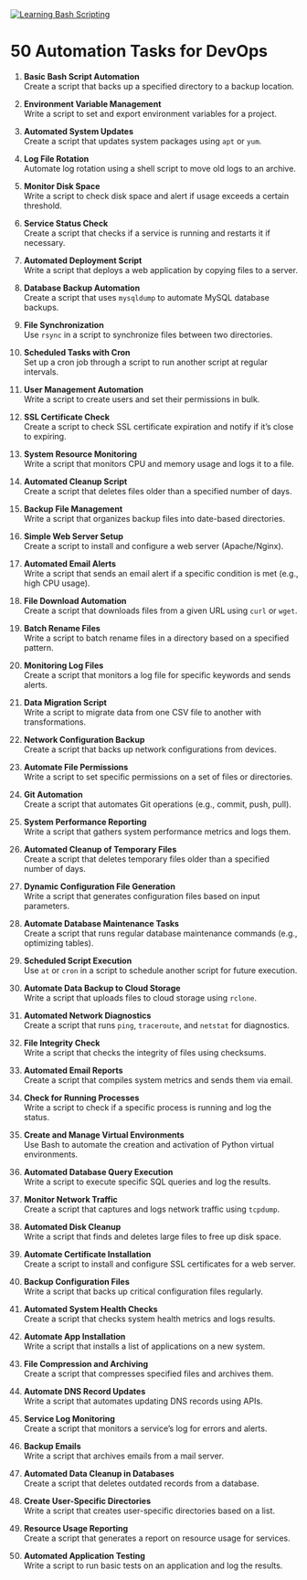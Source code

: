 <a href="https://www.codewars.com/users/qbessi" target="_blank">
  <img src="https://github.com/qbessi/learning-bash-shell/blob/main/learning-bash-scripting.jpg" alt="Learning Bash Scripting"/>
</a>

# 50 Automation Tasks for DevOps

1. **Basic Bash Script Automation**  
   Create a script that backs up a specified directory to a backup location.

2. **Environment Variable Management**  
   Write a script to set and export environment variables for a project.

3. **Automated System Updates**  
   Create a script that updates system packages using `apt` or `yum`.

4. **Log File Rotation**  
   Automate log rotation using a shell script to move old logs to an archive.

5. **Monitor Disk Space**  
   Write a script to check disk space and alert if usage exceeds a certain threshold.

6. **Service Status Check**  
   Create a script that checks if a service is running and restarts it if necessary.

7. **Automated Deployment Script**  
   Write a script that deploys a web application by copying files to a server.

8. **Database Backup Automation**  
   Create a script that uses `mysqldump` to automate MySQL database backups.

9. **File Synchronization**  
   Use `rsync` in a script to synchronize files between two directories.

10. **Scheduled Tasks with Cron**  
    Set up a cron job through a script to run another script at regular intervals.

11. **User Management Automation**  
    Write a script to create users and set their permissions in bulk.

12. **SSL Certificate Check**  
    Create a script to check SSL certificate expiration and notify if it’s close to expiring.

13. **System Resource Monitoring**  
    Write a script that monitors CPU and memory usage and logs it to a file.

14. **Automated Cleanup Script**  
    Create a script that deletes files older than a specified number of days.

15. **Backup File Management**  
    Write a script that organizes backup files into date-based directories.

16. **Simple Web Server Setup**  
    Create a script to install and configure a web server (Apache/Nginx).

17. **Automated Email Alerts**  
    Write a script that sends an email alert if a specific condition is met (e.g., high CPU usage).

18. **File Download Automation**  
    Create a script that downloads files from a given URL using `curl` or `wget`.

19. **Batch Rename Files**  
    Write a script to batch rename files in a directory based on a specified pattern.

20. **Monitoring Log Files**  
    Create a script that monitors a log file for specific keywords and sends alerts.

21. **Data Migration Script**  
    Write a script to migrate data from one CSV file to another with transformations.

22. **Network Configuration Backup**  
    Create a script that backs up network configurations from devices.

23. **Automate File Permissions**  
    Write a script to set specific permissions on a set of files or directories.

24. **Git Automation**  
    Create a script that automates Git operations (e.g., commit, push, pull).

25. **System Performance Reporting**  
    Write a script that gathers system performance metrics and logs them.

26. **Automated Cleanup of Temporary Files**  
    Create a script that deletes temporary files older than a specified number of days.

27. **Dynamic Configuration File Generation**  
    Write a script that generates configuration files based on input parameters.

28. **Automate Database Maintenance Tasks**  
    Create a script that runs regular database maintenance commands (e.g., optimizing tables).

29. **Scheduled Script Execution**  
    Use `at` or `cron` in a script to schedule another script for future execution.

30. **Automate Data Backup to Cloud Storage**  
    Write a script that uploads files to cloud storage using `rclone`.

31. **Automated Network Diagnostics**  
    Create a script that runs `ping`, `traceroute`, and `netstat` for diagnostics.

32. **File Integrity Check**  
    Write a script that checks the integrity of files using checksums.

33. **Automated Email Reports**  
    Create a script that compiles system metrics and sends them via email.

34. **Check for Running Processes**  
    Write a script to check if a specific process is running and log the status.

35. **Create and Manage Virtual Environments**  
    Use Bash to automate the creation and activation of Python virtual environments.

36. **Automated Database Query Execution**  
    Write a script to execute specific SQL queries and log the results.

37. **Monitor Network Traffic**  
    Create a script that captures and logs network traffic using `tcpdump`.

38. **Automated Disk Cleanup**  
    Write a script that finds and deletes large files to free up disk space.

39. **Automate Certificate Installation**  
    Create a script to install and configure SSL certificates for a web server.

40. **Backup Configuration Files**  
    Write a script that backs up critical configuration files regularly.

41. **Automated System Health Checks**  
    Create a script that checks system health metrics and logs results.

42. **Automate App Installation**  
    Write a script that installs a list of applications on a new system.

43. **File Compression and Archiving**  
    Create a script that compresses specified files and archives them.

44. **Automate DNS Record Updates**  
    Write a script that automates updating DNS records using APIs.

45. **Service Log Monitoring**  
    Create a script that monitors a service’s log for errors and alerts.

46. **Backup Emails**  
    Write a script that archives emails from a mail server.

47. **Automated Data Cleanup in Databases**  
    Create a script that deletes outdated records from a database.

48. **Create User-Specific Directories**  
    Write a script that creates user-specific directories based on a list.

49. **Resource Usage Reporting**  
    Create a script that generates a report on resource usage for services.

50. **Automated Application Testing**  
    Write a script to run basic tests on an application and log the results.
